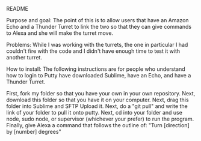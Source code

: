 README

Purpose and goal: The point of this is to allow users that have an Amazon Echo and a Thunder Turret to link
the two so that they can give commands to Alexa and she will make the turret move.

Problems: While I was working with the turrets, the one in particular I had couldn't fire with the code and
I didn't have enough time to test it with another turret.

How to install: The following instructions are for people who understand how to login to Putty have downloaded
Sublime, have an Echo, and have a Thunder Turret.

First, fork my folder so that you have your own in your own repository.
Next, download this folder so that you have it on your computer.
Next, drag this folder into Sublime and SFTP Upload it.
Next, do a "git pull" and write the link of your folder to pull it onto putty.
Next, cd into your folder and use node, sudo node, or supervisor (whichever your prefer) to run the program.
Finally, give Alexa a command that follows the outline of: "Turn [direction] by [number] degrees"